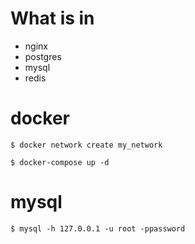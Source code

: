 # What is in
* nginx
* postgres
* mysql
* redis

# docker
```
$ docker network create my_network

$ docker-compose up -d
```

# mysql
```
$ mysql -h 127.0.0.1 -u root -ppassword
```
